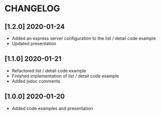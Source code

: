 # CHANGELOG

## [1.2.0] 2020-01-24
- Added an express server configuration to the list / detail code example
- Updated presentation

## [1.1.0] 2020-01-21
- Refactored list / detail code example
- Finished implementation of list / detail code example
- Added jsdoc comments

## [1.0.0] 2020-01-20
- Added code examples and presentation
